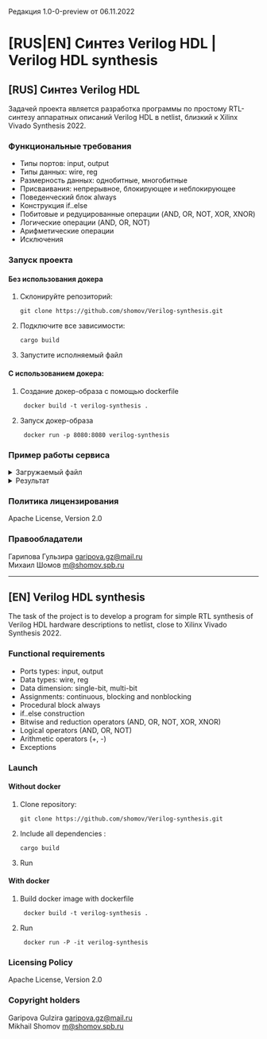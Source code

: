 Редакция 1.0-0-preview от 06.11.2022

# [RUS|EN] Синтез Verilog HDL | Verilog HDL synthesis

## [RUS] Синтез Verilog HDL

Задачей проекта является разработка программы по простому RTL-синтезу аппаратных описаний Verilog HDL в netlist, близкий к Xilinx Vivado Synthesis 2022.

### Функциональные требования

* Типы портов: input, output
* Типы данных: wire, reg
* Размерность данных: однобитные, многобитные 
* Присваивания: непрерывное, блокирующее и неблокирующее 
* Поведенческий блок always
* Конструкция if..else
* Побитовые и редуцированные операции (AND, OR, NOT, XOR, XNOR)
* Логические операции (AND, OR, NOT)
* Арифметические операции
* Исключения

### Запуск проекта
#### Без использования докера
   
 1. Склонируйте репозиторий:

        git clone https://github.com/shomov/Verilog-synthesis.git

 2. Подключите все зависимости: 
   
        cargo build 

 3. Запустите исполняемый файл


#### С использованием докера:
1. Создание докер-образа с помощью dockerfile

        docker build -t verilog-synthesis .

2. Запуск докер-образа
   
        docker run -p 8080:8080 verilog-synthesis 

### Пример работы сервиса

<details ><summary>Загружаемый файл</summary>
  
    `timescale 1ns / 1ps

    //////////////////////////////////////////////////////////////////////////////////
    // Company: 
    // Engineer: 
    // 
    // Create Date: 05.11.2022 22:25:59
    // Design Name: 
    // Module Name: top
    // Project Name: 
    // Target Devices: 
    // Tool Versions: 
    // Description: 
    // 
    // Dependencies: 
    // 
    // Revision:
    // Revision 0.01 - File Created
    // Additional Comments:
    // 
    //////////////////////////////////////////////////////////////////////////////////
    module top(
            input clk,
            input wire rst,
            input [1:0] a,
            input [1:0] b,
            input d,
            input e,
            output f,
            output reg [1:0] c
        );
        always_ff @(posedge clk) begin
            c <= a + b;
        end
    endmodule
  
  
</details>

<details ><summary>Результат</summary>

    //Garipova & Shomov Verilog HDL synthesis tool
    //Synthesis Time UTC 09:55:59
    `timescale 1 ps / 1 ps

    (* STRUCTURAL_NETLIST = "yes" *)
    module top(
    e,
    d,
    rst,
    a,
    clk,
    b,
    c,
    f
    );
    input e;
    input d;
    input rst;
    input [1:0] a;
    input clk;
    input [1:0] b;
    output [1:0] c;
    output f;
    wire \<const1> ;
    wire e;
    wire e_IBUF;
    wire d;
    wire d_IBUF;
    wire rst;
    wire rst_IBUF;
    wire [1:0] a;
    wire [1:0] a_IBUF;
    wire clk;
    wire clk_IBUF;
    wire [1:0] b;
    wire [1:0] b_IBUF;
    wire [1:0] c;
    wire [1:0] c_OBUF;
    wire f;
    wire f_OBUF;
    VCC VCC
        (.P(\<const1> ));
    IBUF \e_IBUF_inst 
        (.I(e), 
        .O(e_IBUF));
    IBUF \d_IBUF_inst 
        (.I(d), 
        .O(d_IBUF));
    IBUF \rst_IBUF_inst 
        (.I(rst), 
        .O(rst_IBUF));
    IBUF \a_IBUF[0]_inst 
        (.I(a[0]), 
        .O(a_IBUF[0]));
    IBUF \a_IBUF[0]_inst 
        (.I(a[1]), 
        .O(a_IBUF[1]));
    IBUF \clk_IBUF_inst 
        (.I(clk), 
        .O(clk_IBUF));
    IBUF \b_IBUF[0]_inst 
        (.I(b[0]), 
        .O(b_IBUF[0]));
    IBUF \b_IBUF[0]_inst 
        (.I(b[1]), 
        .O(b_IBUF[1]));
    OBUF \c_OBUF[0]_inst 
        (.I(c[0]), 
        .O(c_OBUF[0]));
    OBUF \c_OBUF[0]_inst 
        (.I(c[1]), 
        .O(c_OBUF[1]));
    OBUF \f_OBUF_inst 
        (.I(f), 
        .O(f_OBUF));
    wire [2:0]p_1_in;
    LUT2 #(
        .INIT(4'h2)) 
        \c[0]_i_1 
        (.I0(a_IBUF[0]),
        .I1(b_IBUF[0]),
        .O(p_1_in[0]));
        (* SOFT_HLUTNM = "soft_lutpair0" *) 
    LUT4 #(
        .INIT(16'h2)) 
        \c[1]_i_1 
        (.I0(a_IBUF[0]),
        .I1(b_IBUF[0]),
        .I2(b_IBUF[1]),
        .I3(a_IBUF[1]),
        .O(p_1_in[1]));



</details>

 


### Политика лицензирования 

Apache License, Version 2.0

### Правообладатели

Гарипова Гульзира garipova.gz@mail.ru<br>
Михаил Шомов m@shomov.spb.ru

<hr>

## [EN] Verilog HDL synthesis

The task of the project is to develop a program for simple RTL synthesis of Verilog HDL hardware descriptions to netlist, close to Xilinx Vivado Synthesis 2022.

### Functional requirements

* Ports types: input, output
* Data types: wire, reg
* Data dimension: single-bit, multi-bit
* Assignments: continuous, blocking and nonblocking
* Procedural block always
* if..else construction
* Bitwise and reduction operators (AND, OR, NOT, XOR, XNOR)
* Logical operators (AND, OR, NOT)
* Arithmetic operators (+, -)
* Exceptions 


### Launch 
#### Without docker
   
 1. Clone repository:

        git clone https://github.com/shomov/Verilog-synthesis.git

 2. Include all dependencies : 
   
        cargo build 

 3. Run 


#### With docker
1. Build docker image with dockerfile

        docker build -t verilog-synthesis .

2. Run 
   
        docker run -P -it verilog-synthesis 


### Licensing Policy

Apache License, Version 2.0

### Copyright holders

Garipova Gulzira garipova.gz@mail.ru<br>
Mikhail Shomov m@shomov.spb.ru
